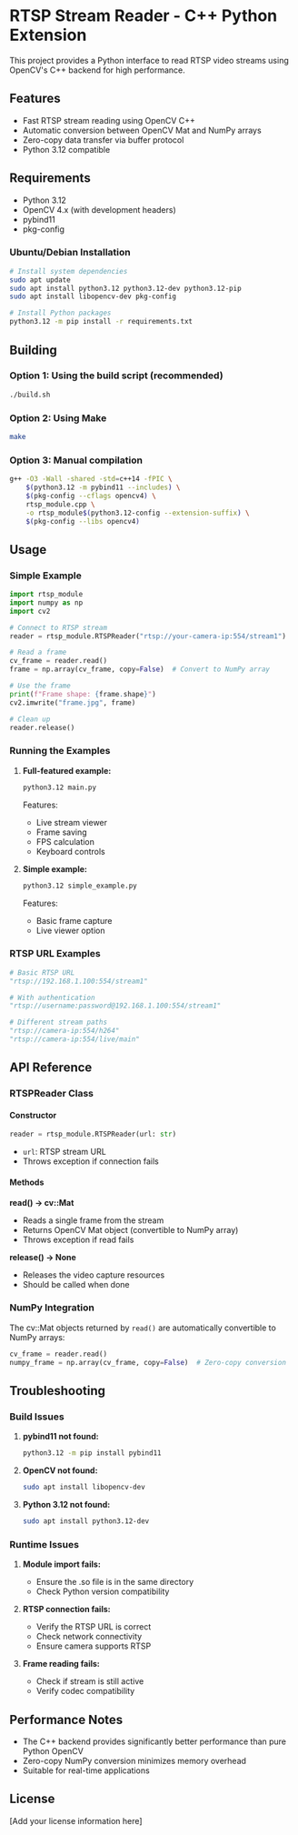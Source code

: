 # RTSP Stream Reader - C++ Python Extension

This project provides a Python interface to read RTSP video streams using OpenCV's C++ backend for high performance.

## Features

- Fast RTSP stream reading using OpenCV C++
- Automatic conversion between OpenCV Mat and NumPy arrays
- Zero-copy data transfer via buffer protocol
- Python 3.12 compatible

## Requirements

- Python 3.12
- OpenCV 4.x (with development headers)
- pybind11
- pkg-config

### Ubuntu/Debian Installation
```bash
# Install system dependencies
sudo apt update
sudo apt install python3.12 python3.12-dev python3.12-pip
sudo apt install libopencv-dev pkg-config

# Install Python packages
python3.12 -m pip install -r requirements.txt
```

## Building

### Option 1: Using the build script (recommended)
```bash
./build.sh
```

### Option 2: Using Make
```bash
make
```

### Option 3: Manual compilation
```bash
g++ -O3 -Wall -shared -std=c++14 -fPIC \
    $(python3.12 -m pybind11 --includes) \
    $(pkg-config --cflags opencv4) \
    rtsp_module.cpp \
    -o rtsp_module$(python3.12-config --extension-suffix) \
    $(pkg-config --libs opencv4)
```

## Usage

### Simple Example
```python
import rtsp_module
import numpy as np
import cv2

# Connect to RTSP stream
reader = rtsp_module.RTSPReader("rtsp://your-camera-ip:554/stream1")

# Read a frame
cv_frame = reader.read()
frame = np.array(cv_frame, copy=False)  # Convert to NumPy array

# Use the frame
print(f"Frame shape: {frame.shape}")
cv2.imwrite("frame.jpg", frame)

# Clean up
reader.release()
```

### Running the Examples

1. **Full-featured example:**
   ```bash
   python3.12 main.py
   ```
   Features:
   - Live stream viewer
   - Frame saving
   - FPS calculation
   - Keyboard controls

2. **Simple example:**
   ```bash
   python3.12 simple_example.py
   ```
   Features:
   - Basic frame capture
   - Live viewer option

### RTSP URL Examples

```python
# Basic RTSP URL
"rtsp://192.168.1.100:554/stream1"

# With authentication
"rtsp://username:password@192.168.1.100:554/stream1"

# Different stream paths
"rtsp://camera-ip:554/h264"
"rtsp://camera-ip:554/live/main"
```

## API Reference

### RTSPReader Class

#### Constructor
```python
reader = rtsp_module.RTSPReader(url: str)
```
- `url`: RTSP stream URL
- Throws exception if connection fails

#### Methods

**read() -> cv::Mat**
- Reads a single frame from the stream
- Returns OpenCV Mat object (convertible to NumPy array)
- Throws exception if read fails

**release() -> None**
- Releases the video capture resources
- Should be called when done

### NumPy Integration

The cv::Mat objects returned by `read()` are automatically convertible to NumPy arrays:

```python
cv_frame = reader.read()
numpy_frame = np.array(cv_frame, copy=False)  # Zero-copy conversion
```

## Troubleshooting

### Build Issues

1. **pybind11 not found:**
   ```bash
   python3.12 -m pip install pybind11
   ```

2. **OpenCV not found:**
   ```bash
   sudo apt install libopencv-dev
   ```

3. **Python 3.12 not found:**
   ```bash
   sudo apt install python3.12-dev
   ```

### Runtime Issues

1. **Module import fails:**
   - Ensure the .so file is in the same directory
   - Check Python version compatibility

2. **RTSP connection fails:**
   - Verify the RTSP URL is correct
   - Check network connectivity
   - Ensure camera supports RTSP

3. **Frame reading fails:**
   - Check if stream is still active
   - Verify codec compatibility

## Performance Notes

- The C++ backend provides significantly better performance than pure Python OpenCV
- Zero-copy NumPy conversion minimizes memory overhead
- Suitable for real-time applications

## License

[Add your license information here]